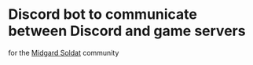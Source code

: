 # Discord bot to communicate between Discord and game servers
for the [Midgard Soldat](https://discord.gg/Jr8CFQu) community